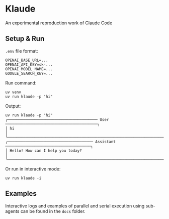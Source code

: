 # Klaude

An experimental reproduction work of Claude Code

## Setup & Run

`.env` file format:

```
OPENAI_BASE_URL=...
OPENAI_API_KEY=sk-...
OPENAI_MODEL_NAME=...
GOOGLE_SEARCH_KEY=...
```

Run command:

```
uv venv
uv run klaude -p "hi"
```

Output:

```
uv run klaude -p "hi"
╭──────────────────────────────────────── User ─────────────────────────────────────────╮
│ hi                                                                                    │
╰───────────────────────────────────────────────────────────────────────────────────────╯
╭────────────────────────────────────── Assistant ──────────────────────────────────────╮
│ Hello! How can I help you today?                                                      │
╰───────────────────────────────────────────────────────────────────────────────────────╯
```

Or run in interactive mode:

```
uv run klaude -i
```

## Examples

Interactive logs and examples of parallel and serial execution using sub-agents can be found in the `docs` folder.
